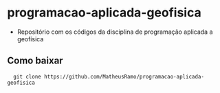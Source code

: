 # programacao-aplicada-geofisica
- Repositório com os códigos da disciplina de programação aplicada a geofísica
## Como baixar
```
  git clone https://github.com/MatheusRamo/programacao-aplicada-geofisica
```
